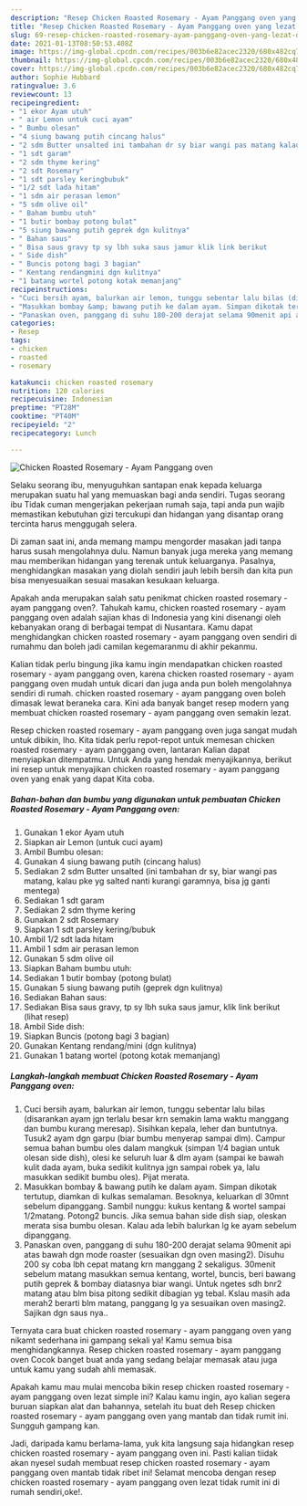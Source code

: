 ```yaml
---
description: "Resep Chicken Roasted Rosemary - Ayam Panggang oven yang lezat dan Mudah Dibuat"
title: "Resep Chicken Roasted Rosemary - Ayam Panggang oven yang lezat dan Mudah Dibuat"
slug: 69-resep-chicken-roasted-rosemary-ayam-panggang-oven-yang-lezat-dan-mudah-dibuat
date: 2021-01-13T08:50:53.408Z
image: https://img-global.cpcdn.com/recipes/003b6e82acec2320/680x482cq70/chicken-roasted-rosemary-ayam-panggang-oven-foto-resep-utama.jpg
thumbnail: https://img-global.cpcdn.com/recipes/003b6e82acec2320/680x482cq70/chicken-roasted-rosemary-ayam-panggang-oven-foto-resep-utama.jpg
cover: https://img-global.cpcdn.com/recipes/003b6e82acec2320/680x482cq70/chicken-roasted-rosemary-ayam-panggang-oven-foto-resep-utama.jpg
author: Sophie Hubbard
ratingvalue: 3.6
reviewcount: 13
recipeingredient:
- "1 ekor Ayam utuh"
- " air Lemon untuk cuci ayam"
- " Bumbu olesan"
- "4 siung bawang putih cincang halus"
- "2 sdm Butter unsalted ini tambahan dr sy biar wangi pas matang kalau pke yg salted nanti kurangi garamnya bisa jg ganti mentega"
- "1 sdt garam"
- "2 sdm thyme kering"
- "2 sdt Rosemary"
- "1 sdt parsley keringbubuk"
- "1/2 sdt lada hitam"
- "1 sdm air perasan lemon"
- "5 sdm olive oil"
- " Baham bumbu utuh"
- "1 butir bombay potong bulat"
- "5 siung bawang putih geprek dgn kulitnya"
- " Bahan saus"
- " Bisa saus gravy tp sy lbh suka saus jamur klik link berikut           lihat resep"
- " Side dish"
- " Buncis potong bagi 3 bagian"
- " Kentang rendangmini dgn kulitnya"
- "1 batang wortel potong kotak memanjang"
recipeinstructions:
- "Cuci bersih ayam, balurkan air lemon, tunggu sebentar lalu bilas (disarankan ayam jgn terlalu besar krn semakin lama waktu manggang dan bumbu kurang meresap). Sisihkan kepala, leher dan buntutnya. Tusuk2 ayam dgn garpu (biar bumbu menyerap sampai dlm). Campur semua bahan bumbu oles dalam mangkuk (simpan 1/4 bagian untuk olesan side dish), olesi ke seluruh luar &amp; dlm ayam (sampai ke bawah kulit dada ayam, buka sedikit kulitnya jgn sampai robek ya, lalu masukkan sedikit bumbu oles). Pijat merata."
- "Masukkan bombay &amp; bawang putih ke dalam ayam. Simpan dikotak tertutup, diamkan di kulkas semalaman. Besoknya, keluarkan dl 30mnt sebelum dipanggang. Sambil nunggu: kukus kentang &amp; wortel sampai 1/2matang. Potong2 buncis. Jika semua bahan side dish siap, oleskan merata sisa bumbu olesan. Kalau ada lebih balurkan lg ke ayam sebelum dipanggang."
- "Panaskan oven, panggang di suhu 180-200 derajat selama 90menit api atas bawah dgn mode roaster (sesuaikan dgn oven masing2). Disuhu 200 sy coba lbh cepat matang krn manggang 2 sekaligus. 30menit sebelum matang masukkan semua kentang, wortel, buncis, beri bawang putih geprek &amp; bombay diatasnya biar wangi. Untuk ngetes sdh bnr2 matang atau blm bisa pitong sedikit dibagian yg tebal. Kslau masih ada merah2 berarti blm matang, panggang lg ya sesuaikan oven masing2. Sajikan dgn saus nya.."
categories:
- Resep
tags:
- chicken
- roasted
- rosemary

katakunci: chicken roasted rosemary 
nutrition: 120 calories
recipecuisine: Indonesian
preptime: "PT28M"
cooktime: "PT40M"
recipeyield: "2"
recipecategory: Lunch

---
```



![Chicken Roasted Rosemary - Ayam Panggang oven](https://img-global.cpcdn.com/recipes/003b6e82acec2320/680x482cq70/chicken-roasted-rosemary-ayam-panggang-oven-foto-resep-utama.jpg)

Selaku seorang ibu, menyuguhkan santapan enak kepada keluarga merupakan suatu hal yang memuaskan bagi anda sendiri. Tugas seorang ibu Tidak cuman mengerjakan pekerjaan rumah saja, tapi anda pun wajib memastikan kebutuhan gizi tercukupi dan hidangan yang disantap orang tercinta harus menggugah selera.

Di zaman  saat ini, anda memang mampu mengorder masakan jadi tanpa harus susah mengolahnya dulu. Namun banyak juga mereka yang memang mau memberikan hidangan yang terenak untuk keluarganya. Pasalnya, menghidangkan masakan yang diolah sendiri jauh lebih bersih dan kita pun bisa menyesuaikan sesuai masakan kesukaan keluarga. 



Apakah anda merupakan salah satu penikmat chicken roasted rosemary - ayam panggang oven?. Tahukah kamu, chicken roasted rosemary - ayam panggang oven adalah sajian khas di Indonesia yang kini disenangi oleh kebanyakan orang di berbagai tempat di Nusantara. Kamu dapat menghidangkan chicken roasted rosemary - ayam panggang oven sendiri di rumahmu dan boleh jadi camilan kegemaranmu di akhir pekanmu.

Kalian tidak perlu bingung jika kamu ingin mendapatkan chicken roasted rosemary - ayam panggang oven, karena chicken roasted rosemary - ayam panggang oven mudah untuk dicari dan juga anda pun boleh mengolahnya sendiri di rumah. chicken roasted rosemary - ayam panggang oven boleh dimasak lewat beraneka cara. Kini ada banyak banget resep modern yang membuat chicken roasted rosemary - ayam panggang oven semakin lezat.

Resep chicken roasted rosemary - ayam panggang oven juga sangat mudah untuk dibikin, lho. Kita tidak perlu repot-repot untuk memesan chicken roasted rosemary - ayam panggang oven, lantaran Kalian dapat menyiapkan ditempatmu. Untuk Anda yang hendak menyajikannya, berikut ini resep untuk menyajikan chicken roasted rosemary - ayam panggang oven yang enak yang dapat Kita coba.

<!--inarticleads1-->

##### Bahan-bahan dan bumbu yang digunakan untuk pembuatan Chicken Roasted Rosemary - Ayam Panggang oven:

1. Gunakan 1 ekor Ayam utuh
1. Siapkan  air Lemon (untuk cuci ayam)
1. Ambil  Bumbu olesan:
1. Gunakan 4 siung bawang putih (cincang halus)
1. Sediakan 2 sdm Butter unsalted (ini tambahan dr sy, biar wangi pas matang, kalau pke yg salted nanti kurangi garamnya, bisa jg ganti mentega)
1. Sediakan 1 sdt garam
1. Sediakan 2 sdm thyme kering
1. Gunakan 2 sdt Rosemary
1. Siapkan 1 sdt parsley kering/bubuk
1. Ambil 1/2 sdt lada hitam
1. Ambil 1 sdm air perasan lemon
1. Gunakan 5 sdm olive oil
1. Siapkan  Baham bumbu utuh:
1. Sediakan 1 butir bombay (potong bulat)
1. Gunakan 5 siung bawang putih (geprek dgn kulitnya)
1. Sediakan  Bahan saus:
1. Sediakan  Bisa saus gravy, tp sy lbh suka saus jamur, klik link berikut           (lihat resep)
1. Ambil  Side dish:
1. Siapkan  Buncis (potong bagi 3 bagian)
1. Gunakan  Kentang rendang/mini (dgn kulitnya)
1. Gunakan 1 batang wortel (potong kotak memanjang)




<!--inarticleads2-->

##### Langkah-langkah membuat Chicken Roasted Rosemary - Ayam Panggang oven:

1. Cuci bersih ayam, balurkan air lemon, tunggu sebentar lalu bilas (disarankan ayam jgn terlalu besar krn semakin lama waktu manggang dan bumbu kurang meresap). Sisihkan kepala, leher dan buntutnya. Tusuk2 ayam dgn garpu (biar bumbu menyerap sampai dlm). Campur semua bahan bumbu oles dalam mangkuk (simpan 1/4 bagian untuk olesan side dish), olesi ke seluruh luar &amp; dlm ayam (sampai ke bawah kulit dada ayam, buka sedikit kulitnya jgn sampai robek ya, lalu masukkan sedikit bumbu oles). Pijat merata.
1. Masukkan bombay &amp; bawang putih ke dalam ayam. Simpan dikotak tertutup, diamkan di kulkas semalaman. Besoknya, keluarkan dl 30mnt sebelum dipanggang. Sambil nunggu: kukus kentang &amp; wortel sampai 1/2matang. Potong2 buncis. Jika semua bahan side dish siap, oleskan merata sisa bumbu olesan. Kalau ada lebih balurkan lg ke ayam sebelum dipanggang.
1. Panaskan oven, panggang di suhu 180-200 derajat selama 90menit api atas bawah dgn mode roaster (sesuaikan dgn oven masing2). Disuhu 200 sy coba lbh cepat matang krn manggang 2 sekaligus. 30menit sebelum matang masukkan semua kentang, wortel, buncis, beri bawang putih geprek &amp; bombay diatasnya biar wangi. Untuk ngetes sdh bnr2 matang atau blm bisa pitong sedikit dibagian yg tebal. Kslau masih ada merah2 berarti blm matang, panggang lg ya sesuaikan oven masing2. Sajikan dgn saus nya..




Ternyata cara buat chicken roasted rosemary - ayam panggang oven yang nikamt sederhana ini gampang sekali ya! Kamu semua bisa menghidangkannya. Resep chicken roasted rosemary - ayam panggang oven Cocok banget buat anda yang sedang belajar memasak atau juga untuk kamu yang sudah ahli memasak.

Apakah kamu mau mulai mencoba bikin resep chicken roasted rosemary - ayam panggang oven lezat simple ini? Kalau kamu ingin, ayo kalian segera buruan siapkan alat dan bahannya, setelah itu buat deh Resep chicken roasted rosemary - ayam panggang oven yang mantab dan tidak rumit ini. Sungguh gampang kan. 

Jadi, daripada kamu berlama-lama, yuk kita langsung saja hidangkan resep chicken roasted rosemary - ayam panggang oven ini. Pasti kalian tiidak akan nyesel sudah membuat resep chicken roasted rosemary - ayam panggang oven mantab tidak ribet ini! Selamat mencoba dengan resep chicken roasted rosemary - ayam panggang oven lezat tidak rumit ini di rumah sendiri,oke!.

